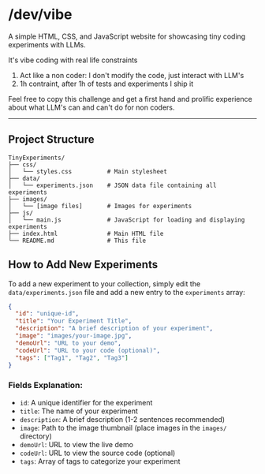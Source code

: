 # /dev/vibe

A simple HTML, CSS, and JavaScript website for showcasing tiny coding experiments with LLMs.

It's vibe coding with real life constraints
1. Act like a non coder: I don't modify the code, just interact with LLM's
2. 1h contraint, after 1h of tests and experiments I ship it

Feel free to copy this challenge and get a first hand and prolific experience about what LLM's can and can't do for non coders.

-------------------------------------------------------------------------------------------------------------------------------

## Project Structure

```
TinyExperiments/
├── css/
│   └── styles.css          # Main stylesheet
├── data/
│   └── experiments.json    # JSON data file containing all experiments
├── images/
│   └── [image files]       # Images for experiments
├── js/
│   └── main.js             # JavaScript for loading and displaying experiments
├── index.html              # Main HTML file
└── README.md               # This file
```

## How to Add New Experiments

To add a new experiment to your collection, simply edit the `data/experiments.json` file and add a new entry to the `experiments` array:

```json
{
  "id": "unique-id",
  "title": "Your Experiment Title",
  "description": "A brief description of your experiment",
  "image": "images/your-image.jpg",
  "demoUrl": "URL to your demo",
  "codeUrl": "URL to your code (optional)",
  "tags": ["Tag1", "Tag2", "Tag3"]
}
```

### Fields Explanation:

- `id`: A unique identifier for the experiment
- `title`: The name of your experiment
- `description`: A brief description (1-2 sentences recommended)
- `image`: Path to the image thumbnail (place images in the `images/` directory)
- `demoUrl`: URL to view the live demo
- `codeUrl`: URL to view the source code (optional)
- `tags`: Array of tags to categorize your experiment
